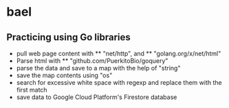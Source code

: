 # bael
## Practicing using Go libraries
* pull web page content with 
** "net/http", and
** "golang.org/x/net/html"
* Parse html with
** "github.com/PuerkitoBio/goquery"
* parse the data and save to a map with the help of "string"
* save the map contents using "os"
* search for excessive white space with regexp and replace them with the first match
* save data to Google Cloud Platform's Firestore database
